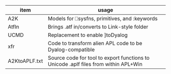 | item          | usage                                                                               |
| ------------- | ----------------------------------------------------------------------------------- |
| A2K           | Models for ⎕sysfns, primitives, and :keywords                                       |
| AtfIn         | Brings .atf in/converts to Link-style folder                                        |
| UCMD          | Replacement to enable ]toDyalog                                                     |
| xfr           | Code to transform alien APL code to be Dyalog-compatible                            |
| A2KtoAPLF.txt | Source code for tool to export functions to Unicode .aplf files from within APL+Win |
